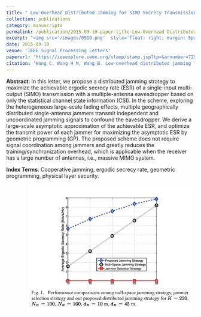 ```yaml
---
title: " Low-Overhead Distributed Jamming for SIMO Secrecy Transmission with Statistical CSI"
collection: publications
category: manuscripts
permalink: /publication/2015-09-10-paper-title-Low-Overhead Distributed Jamming for SIMO Secrecy Transmission with Statistical CSI.md
excerpt: "<img src='/images/0910.png'  style='float: right; margin: 5px;'>The paper proposes a low-overhead distributed jamming strategy to enhance SIMO secrecy transmission, optimizing jamming power based on statistical CSI for better physical layer security in massive MIMO systems."
date: 2015-09-10
venue: 'IEEE Signal Processing Letters'
paperurl: 'https://ieeexplore.ieee.org/stamp/stamp.jsp?tp=&arnumber=7254134'
citation: 'Wang C, Wang H M, Wang B. Low-overhead distributed jamming for SIMO secrecy transmission with statistical CSI[J]. IEEE Signal Processing Letters, 2015, 22(12): 2294-2298.'
---
```



**Abstract**: In this letter, we propose a distributed jamming strategy to maximize the achievable ergodic secrecy rate (ESR) of a single-input multi-output (SIMO) transmission with a multiple-antenna eavesdropper based on only the statistical channel state information (CSI). In the scheme, exploring the heterogeneous large-scale fading effects, multiple geographically distributed single-antenna jammers transmit independent and uncoordinated jamming signals to confound the eavesdropper. We derive a large-scale asymptotic approximation of the achievable ESR, and optimize the transmit power of each jammer for maximizing the asymptotic ESR by geometric programming (GP). The proposed scheme does not require signal coordination among jammers and greatly reduces the training/synchronization overhead, which is applicable when the receiver has a large number of antennas, i.e., massive MIMO system.


**Index Terms**: Cooperative jamming, ergodic secrecy rate, geometric programming, physical layer security.


<img src='/images/0910.png'  style='float: right; margin: 5px;'>
